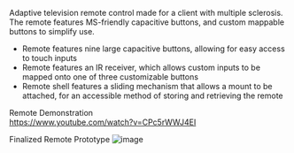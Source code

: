 Adaptive television remote control made for a client with multiple sclerosis. The remote features MS-friendly capacitive buttons, and custom mappable buttons to simplify use.
- Remote features nine large capacitive buttons, allowing for easy access to touch inputs  
- Remote features an IR receiver, which allows custom inputs to be mapped onto one of three customizable buttons  
- Remote shell features a sliding mechanism that allows a mount to be attached, for an accessible method of storing and retrieving the remote

Remote Demonstration  
https://www.youtube.com/watch?v=CPc5rWWJ4EI

Finalized Remote Prototype
![image](https://github.com/Jinwoo-H/Adaptive-IR-Remote/assets/73622457/5a6caf40-b5aa-475f-9dd0-b090cf8266bb)

